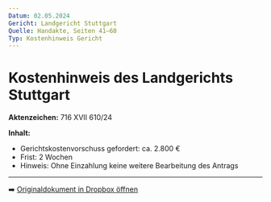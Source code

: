 ```yaml
---
Datum: 02.05.2024
Gericht: Landgericht Stuttgart
Quelle: Handakte, Seiten 41–60
Typ: Kostenhinweis Gericht
---
```


# Kostenhinweis des Landgerichts Stuttgart

**Aktenzeichen:** 716 XVII 610/24

**Inhalt:**
- Gerichtskostenvorschuss gefordert: ca. 2.800 €  
- Frist: 2 Wochen  
- Hinweis: Ohne Einzahlung keine weitere Bearbeitung des Antrags  

---

➡️ [Originaldokument in Dropbox öffnen](https://www.dropbox.com/scl/fi/obaal6mb9o7g0utrnatl8/20250801_Handakte-nur-gerichtlich.pdf?dl=0)

